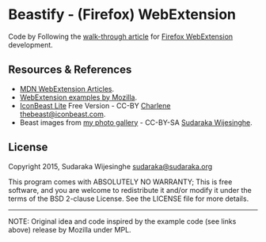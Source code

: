 # Beastify - (Firefox) WebExtension

Code by Following the [walk-through article](https://developer.mozilla.org/en-US/Add-ons/WebExtensions/Walkthrough) for [Firefox WebExtension](https://developer.mozilla.org/en-US/Add-ons/WebExtensions) development.

## Resources & References

- [MDN WebExtension Articles](https://developer.mozilla.org/en-US/Add-ons/WebExtensions).
- [WebExtension examples by Mozilla](https://github.com/mdn/webextensions-examples).
- [IconBeast Lite](http://www.iconbeast.com/free/) Free Version - CC-BY [Charlene](http://www.iconbeast.com) <thebeast@iconbeast.com>.
- Beast images from [my photo gallery](https://sudaraka.org/gallery#photographs) - CC-BY-SA [Sudaraka Wijesinghe](https://sudaraka.org/contact).

## License

Copyright 2015, Sudaraka Wijesinghe <sudaraka@sudaraka.org>

This program comes with ABSOLUTELY NO WARRANTY;
This is free software, and you are welcome to redistribute it and/or modify it
under the terms of the BSD 2-clause License. See the LICENSE file for more
details.

---

NOTE: Original idea and code inspired by the example code (see links above)
release by Mozilla under MPL.
